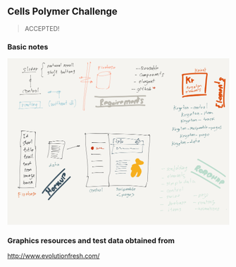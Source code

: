 ## Cells Polymer Challenge

> ACCEPTED!

### Basic notes
![I](https://github.com/ccanado/kr-polymer-challenge/blob/master/notes.png)

### Graphics resources and test data obtained from
http://www.evolutionfresh.com/
